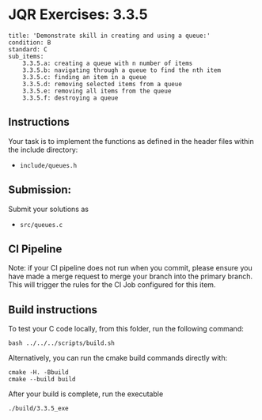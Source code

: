 # JQR Exercises: 3.3.5

```
title: 'Demonstrate skill in creating and using a queue:'
condition: B
standard: C
sub_items:
    3.3.5.a: creating a queue with n number of items
    3.3.5.b: navigating through a queue to find the nth item
    3.3.5.c: finding an item in a queue
    3.3.5.d: removing selected items from a queue
    3.3.5.e: removing all items from the queue
    3.3.5.f: destroying a queue
```

## Instructions


Your task is to implement the functions as defined in the header files within the include directory:
* `include/queues.h`


## Submission: 

Submit your solutions as
* `src/queues.c`
          

## CI Pipeline

Note: if your CI pipeline does not run when you commit, please ensure you have made a merge request to merge
your branch into the primary branch. This will trigger the rules for the CI Job configured for this item.

## Build instructions 

To test your C code locally, from this folder, run the following command:

```
bash ../../../scripts/build.sh
```

Alternatively, you can run the cmake build commands directly with:

```
cmake -H. -Bbuild
cmake --build build
```

After your build is complete, run the executable

```
./build/3.3.5_exe
```


